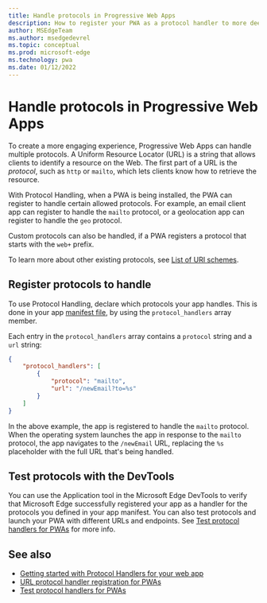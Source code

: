 ```yaml
---
title: Handle protocols in Progressive Web Apps
description: How to register your PWA as a protocol handler to more deeply integrate it in the operating system with other applications.
author: MSEdgeTeam
ms.author: msedgedevrel
ms.topic: conceptual
ms.prod: microsoft-edge
ms.technology: pwa
ms.date: 01/12/2022
---
```

# Handle protocols in Progressive Web Apps

To create a more engaging experience, Progressive Web Apps can handle multiple protocols.  A Uniform Resource Locator (URL) is a string that allows clients to identify a resource on the Web. The first part of a URL is the _protocol_, such as `http` or `mailto`, which lets clients know how to retrieve the resource.

With Protocol Handling, when a PWA is being installed, the PWA can register to handle certain allowed protocols.  For example, an email client app can register to handle the `mailto` protocol, or a geolocation app can register to handle the `geo` protocol.

Custom protocols can also be handled, if a PWA registers a protocol that starts with the `web+` prefix.

To learn more about other existing protocols, see [List of URI schemes](https://en.wikipedia.org/wiki/List_of_URI_schemes).


<!-- ====================================================================== -->
## Register protocols to handle

To use Protocol Handling, declare which protocols your app handles. This is done in your app [manifest file](web-app-manifests.md), by using the `protocol_handlers` array member.

Each entry in the `protocol_handlers` array contains a `protocol` string and a `url` string:

```json
{
    "protocol_handlers": [
        {
            "protocol": "mailto",
            "url": "/newEmail?to=%s"
        }
    ]
}
```

In the above example, the app is registered to handle the `mailto` protocol.  When the operating system launches the app in response to the `mailto` protocol, the app navigates to the `/newEmail` URL, replacing the `%s` placeholder with the full URL that's being handled.

## Test protocols with the DevTools

You can use the Application tool in the Microsoft Edge DevTools to verify that Microsoft Edge successfully registered your app as a handler for the protocols you defined in your app manifest.  You can also test protocols and launch your PWA with different URLs and endpoints.  See [Test protocol handlers for PWAs](../../devtools-guide-chromium/progressive-web-apps/protocol-handlers.md) for more info.

<!-- ====================================================================== -->
## See also

*  [Getting started with Protocol Handlers for your web app](https://blogs.windows.com/msedgedev/2022/01/20/getting-started-url-protocol-handlers-microsoft-edge/)
*  [URL protocol handler registration for PWAs](https://web.dev/url-protocol-handler/)
*  [Test protocol handlers for PWAs](../../devtools-guide-chromium/progressive-web-apps/protocol-handlers.md)
